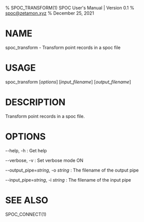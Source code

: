 % SPOC_TRANSFORM(1) SPOC User's Manual | Version 0.1
% spoc@zetamon.xyz
% December 25, 2021

# NAME

spoc_transform - Transform point records in a spoc file

# USAGE

spoc_transform [*options*] [*input_filename*] [*output_filename*]

# DESCRIPTION

Transform point records in a spoc file.

# OPTIONS

--help, -h
:   Get help

--verbose, -v
:   Set verbose mode ON

--output_pipe=*string*, -o *string*
:   The filename of the output pipe

--input_pipe=*string*, -i *string*
:   The filename of the input pipe

# SEE ALSO

SPOC_CONNECT(1)
